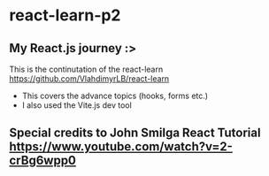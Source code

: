 # react-learn-p2
## My React.js journey :>
This is the continutation of the react-learn https://github.com/VlahdimyrLB/react-learn
- This covers the advance topics (hooks, forms etc.)
- I also used the Vite.js dev tool
## Special credits to John Smilga React Tutorial https://www.youtube.com/watch?v=2-crBg6wpp0
